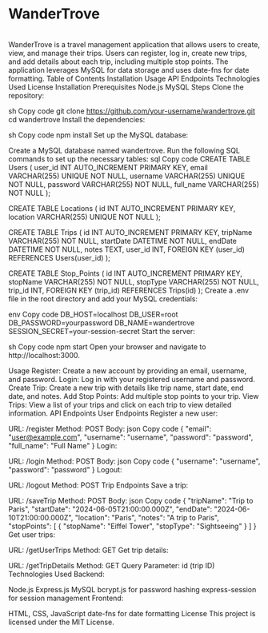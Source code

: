 <h1>WanderTrove</h1>
<br>
WanderTrove is a travel management application that allows users to create, view, and manage their trips. Users can register, log in, create new trips, and add details about each trip, including multiple stop points. The application leverages MySQL for data storage and uses date-fns for date formatting.
Table of Contents
Installation
Usage
API Endpoints
Technologies Used
License
Installation
Prerequisites
Node.js
MySQL
Steps
Clone the repository:

sh
Copy code
git clone https://github.com/your-username/wandertrove.git
cd wandertrove
Install the dependencies:

sh
Copy code
npm install
Set up the MySQL database:

Create a MySQL database named wandertrove.
Run the following SQL commands to set up the necessary tables:
sql
Copy code
CREATE TABLE Users (
    user_id INT AUTO_INCREMENT PRIMARY KEY,
    email VARCHAR(255) UNIQUE NOT NULL,
    username VARCHAR(255) UNIQUE NOT NULL,
    password VARCHAR(255) NOT NULL,
    full_name VARCHAR(255) NOT NULL
);

CREATE TABLE Locations (
    id INT AUTO_INCREMENT PRIMARY KEY,
    location VARCHAR(255) UNIQUE NOT NULL
);

CREATE TABLE Trips (
    id INT AUTO_INCREMENT PRIMARY KEY,
    tripName VARCHAR(255) NOT NULL,
    startDate DATETIME NOT NULL,
    endDate DATETIME NOT NULL,
    notes TEXT,
    user_id INT,
    FOREIGN KEY (user_id) REFERENCES Users(user_id)
);

CREATE TABLE Stop_Points (
    id INT AUTO_INCREMENT PRIMARY KEY,
    stopName VARCHAR(255) NOT NULL,
    stopType VARCHAR(255) NOT NULL,
    trip_id INT,
    FOREIGN KEY (trip_id) REFERENCES Trips(id)
);
Create a .env file in the root directory and add your MySQL credentials:

env
Copy code
DB_HOST=localhost
DB_USER=root
DB_PASSWORD=yourpassword
DB_NAME=wandertrove
SESSION_SECRET=your-session-secret
Start the server:

sh
Copy code
npm start
Open your browser and navigate to http://localhost:3000.

Usage
Register: Create a new account by providing an email, username, and password.
Login: Log in with your registered username and password.
Create Trip: Create a new trip with details like trip name, start date, end date, and notes.
Add Stop Points: Add multiple stop points to your trip.
View Trips: View a list of your trips and click on each trip to view detailed information.
API Endpoints
User Endpoints
Register a new user:

URL: /register
Method: POST
Body:
json
Copy code
{
  "email": "user@example.com",
  "username": "username",
  "password": "password",
  "full_name": "Full Name"
}
Login:

URL: /login
Method: POST
Body:
json
Copy code
{
  "username": "username",
  "password": "password"
}
Logout:

URL: /logout
Method: POST
Trip Endpoints
Save a trip:

URL: /saveTrip
Method: POST
Body:
json
Copy code
{
  "tripName": "Trip to Paris",
  "startDate": "2024-06-05T21:00:00.000Z",
  "endDate": "2024-06-10T21:00:00.000Z",
  "location": "Paris",
  "notes": "A trip to Paris",
  "stopPoints": [
    {
      "stopName": "Eiffel Tower",
      "stopType": "Sightseeing"
    }
  ]
}
Get user trips:

URL: /getUserTrips
Method: GET
Get trip details:

URL: /getTripDetails
Method: GET
Query Parameter: id (trip ID)
Technologies Used
Backend:

Node.js
Express.js
MySQL
bcrypt.js for password hashing
express-session for session management
Frontend:

HTML, CSS, JavaScript
date-fns for date formatting
License
This project is licensed under the MIT License.
